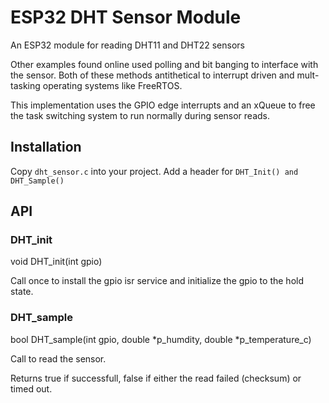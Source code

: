 # ESP32 DHT Sensor Module

An ESP32 module for reading DHT11 and DHT22 sensors

Other examples found online used polling and bit banging to interface with the sensor. Both of these methods antithetical to interrupt driven and mult-tasking operating systems like FreeRTOS.

This implementation uses the GPIO edge interrupts and an xQueue to free the task switching system to run normally during sensor reads.

## Installation

Copy `dht_sensor.c` into your project. Add a header for `DHT_Init() and DHT_Sample()`

## API

### DHT_init
void DHT_init(int gpio)

Call once to install the gpio isr service and initialize the gpio to the hold state.

### DHT_sample
bool DHT_sample(int gpio, double *p_humdity, double *p_temperature_c)

Call to read the sensor.

Returns true if successfull, false if either the read failed (checksum) or timed out.
